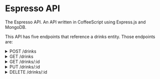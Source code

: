 # Espresso API

The Espresso API. An API written in CoffeeScript using Express.js and MongoDB.

This API has five endpoints that reference a drinks entity. Those endpoints are:

<details>
  <summary>POST /drinks</summary>
  <p>
    This endpoint takes the request body and inserts a new document in the drinks
    collection. It accepts data formatted as JSON, YAML or URL encoded forms.
  </p>
</details>
<details>
  <summary>GET /drinks</summary>
  <p>
    This endpoint returns all the documents from the drinks collection.
    It accepts query parameters to filter data (e.g. /drinks?price=500).
    It also uses a special parameter format, to change the format of the data returned.
    The accepted values are json (default) and yaml (e.g. /drinks?price=500&format=yaml).
  </p>
</details>
<details>
  <summary>GET /drinks/:id</summary>
  <p>
    This endpoint returns one document from the drinks collection, selected by its id.
  </p>
</details>
<details>
  <summary>PUT /drinks/:id</summary>
  <p>
    This endpoint searches for a specific document by its id and updates all the
    attributes.
  </p>
</details>
<details>
  <summary>DELETE /drinks/:id</summary>
  <p>
    This endpoint searches for a specific document by its id and removes it from the
    drinks collection.
  </p>
</details>
